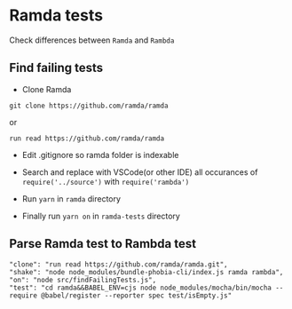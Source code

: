 # Ramda tests

Check differences between `Ramda` and `Rambda`

## Find failing tests

- Clone Ramda

`git clone https://github.com/ramda/ramda`

or

`run read https://github.com/ramda/ramda`

- Edit .gitignore so ramda folder is indexable

- Search and replace with VSCode(or other IDE) all occurances of `require('../source')` with `require('rambda')`

- Run `yarn` in `ramda` directory

- Finally run `yarn on` in `ramda-tests` directory

## Parse Ramda test to Rambda test

    "clone": "run read https://github.com/ramda/ramda.git",
    "shake": "node node_modules/bundle-phobia-cli/index.js ramda rambda",
    "on": "node src/findFailingTests.js",
    "test": "cd ramda&&BABEL_ENV=cjs node node_modules/mocha/bin/mocha --require @babel/register --reporter spec test/isEmpty.js"
